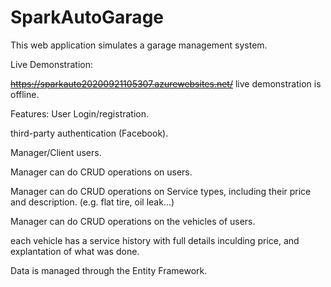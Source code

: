 # SparkAutoGarage

This web application simulates a garage management system.

Live Demonstration:

~~https://sparkauto20200921105307.azurewebsites.net/~~ live demonstration is offline.

Features:
User Login/registration.

third-party authentication (Facebook).

Manager/Client  users.

Manager can do CRUD operations on users.

Manager can do CRUD operations on Service types, including their price and description. (e.g. flat tire, oil leak...)

Manager can do CRUD operations on the vehicles of users. 

each vehicle has a service history with full details inculding price, and explantation of what was done.

Data is managed through the Entity Framework. 
